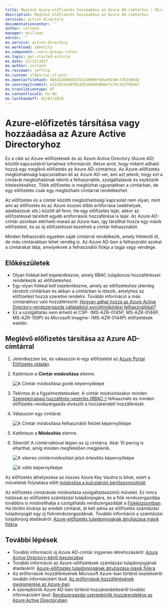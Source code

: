 ```yaml
---
title: Meglévő Azure-előfizetés hozzáadása az Azure AD-címtárhoz | Microsoft Docs
description: Meglévő előfizetés hozzáadása az Azure AD-címtárhoz
services: active-directory
documentationcenter: ''
author: curtand
manager: mtillman
editor: ''
ms.service: active-directory
ms.workload: identity
ms.component: users-groups-roles
ms.topic: get-started-article
ms.date: 12/12/2017
ms.author: curtand
ms.reviewer: jeffsta
ms.custom: oldportal;it-pro;
ms.openlocfilehash: 6664a2b9bb6375314090bf4dae9190c7d52565d2
ms.sourcegitcommit: e221d1a2e0fb245610a6dd886e7e74c362f06467
ms.translationtype: HT
ms.contentlocale: hu-HU
ms.lasthandoff: 05/07/2018
---
```

# <a name="how-to-associate-or-add-an-azure-subscription-to-azure-active-directory"></a>Azure-előfizetés társítása vagy hozzáadása az Azure Active Directoryhoz

Ez a cikk az Azure-előfizetések és az Azure Active Directory (Azure AD) közötti kapcsolatról tartalmaz információt, illetve arról, hogy miként adható hozzá egy meglévő előfizetés az Azure AD-címtárhoz. Az Azure-előfizetés megbízhatósági kapcsolatban áll az Azure AD-vel, ami azt jelenti, hogy ezt a címtárat megbízhatónak tekinti a felhasználók, szolgáltatások és eszközök hitelesítéséhez. Több előfizetés is megbízhat ugyanabban a címtárban, de egy előfizetés csak egy megbízható címtárral rendelkezhet. 

Az előfizetés és a címtár közötti megbízhatósági kapcsolat nem olyan, mint ami az előfizetés és az Azure összes többi erőforrása (webhelyek, adatbázisok stb.) között áll fenn. Ha egy előfizetés lejár, akkor az előfizetéssel társított egyéb erőforrások hozzáférése is lejár. Az Azure AD-címtár azonban elérhető marad az Azure-ban, így társíthat hozzá egy másik előfizetést, és az új előfizetéssel kezelheti a címtár felhasználóit.

Minden felhasználó egyetlen saját címtárral rendelkezik, amely hitelesíti őt, de más címtárakban lehet vendég is. Az Azure AD-ben a felhasználó azokat a címtárakat látja, amelyeknek a felhasználói fiókja a tagja vagy vendége.

## <a name="before-you-begin"></a>Előkészületek

* Olyan fiókkal kell bejelentkeznie, amely RBAC tulajdonosi hozzáféréssel rendelkezik az előfizetéshez.
* Egy olyan fiókkal kell bejelentkeznie, amely az előfizetéshez jelenleg társított címtárban és abban a címtárban is létezik, amelyhez az előfizetést hozzá szeretné rendelni. További információ a más címtárakhoz való hozzáférésről: [Hogyan adhat hozzá az Azure Active Directory-rendszergazda vállalatközi együttműködési felhasználókat?](active-directory-b2b-admin-add-users.md)
* Ez a szolgáltatás nem érhető el CSP- (MS-AZR-0145P, MS-AZR-0146P, MS-AZR-159P) és Microsoft Imagine- (MS-AZR-0144P) előfizetések esetén.

## <a name="to-associate-an-existing-subscription-to-your-azure-ad-directory"></a>Meglévő előfizetés társítása az Azure AD-címtárral

1. Jelentkezzen be, és válasszon ki egy előfizetést az [Azure Portal Előfizetés oldalán](https://portal.azure.com/#blade/Microsoft_Azure_Billing/SubscriptionsBlade).
2. Kattintson a **Címtár módosítása** elemre.

    ![A Címtár módosítása gomb képernyőképe](./media/active-directory-how-subscriptions-associated-directory/edit-directory-button.PNG)
3. Tekintse át a figyelmeztetéseket. A címtár módosításakor minden [Szerepköralapú hozzáférés-vezérlés (RBAC-)](../role-based-access-control/role-assignments-portal.md) felhasználó és minden előfizetés-rendszergazda elveszíti a hozzárendelt hozzáférését.
4. Válasszon egy címtárat.

    ![A Címtár módosítása felhasználói felület képernyőképe](./media/active-directory-how-subscriptions-associated-directory/edit-directory-ui.PNG)
5. Kattintson a **Módosítás** elemre.
6. Sikerült! A címtárváltóval lépjen az új címtárra. Akár 10 percig is eltarthat, amíg minden megfelelően megjelenik.

    ![A sikeres címtármódosítást jelző értesítés képernyőképe](./media/active-directory-how-subscriptions-associated-directory/edit-directory-success.PNG)

    ![A váltó képernyőképe](./media/active-directory-how-subscriptions-associated-directory/directory-switcher.PNG)


Az előfizetés áthelyezése az összes Azure Key Vaultra is kihat, ezért a műveletek folytatása előtt [módosítsa a kulcstároló bérlőazonosítóját](../key-vault/key-vault-subscription-move-fix.md).

Az előfizetés címtárának módosítása szolgáltatásszintű művelet. Ez nincs hatással az előfizetés számlázási tulajdonjogára, és a fiók rendszergazdája továbbra is módosíthatja a szolgáltatás rendszergazdáját a [Fiókközpontban](https://account.azure.com/subscriptions). Ha törölni kívánja az eredeti címtárat, át kell adnia az előfizetés számlázási tulajdonjogát egy új fiókrendszergazdának. További információ a számlázási tulajdonjog átadásáról: [Azure-előfizetés tulajdonjogának átruházása másik fiókra](../billing/billing-subscription-transfer.md). 

## <a name="next-steps"></a>További lépések

* További információ új Azure AD-címtár ingyenes létrehozásáról: [Azure Active Directory-bérlő beszerzése](develop/active-directory-howto-tenant.md)
* További információ az Azure-előfizetések számlázási tulajdonjogának átadásáról: [Azure-előfizetés tulajdonjogának átruházása másik fiókra](../billing/billing-subscription-transfer.md)
* Az erőforrások hozzáférésének Microsoft Azure-ban történő kezeléséről további információért lásd: [Az erőforrások hozzáférésének megismerése az Azure-ban](../role-based-access-control/rbac-and-directory-admin-roles.md)
* A szerepkörök Azure AD-ben történő hozzárendeléséről további információért lásd: [Rendszergazdai szerepkörök hozzárendelése az Azure Active Directoryban](active-directory-assign-admin-roles-azure-portal.md).

<!--Image references-->
[1]: ./media/active-directory-how-subscriptions-associated-directory/WAAD_PassThruAuth.png
[2]: ./media/active-directory-how-subscriptions-associated-directory/WAAD_OrgAccountSubscription.png
[3]: ./media/active-directory-how-subscriptions-associated-directory/WAAD_SignInDisambiguation.PNG
